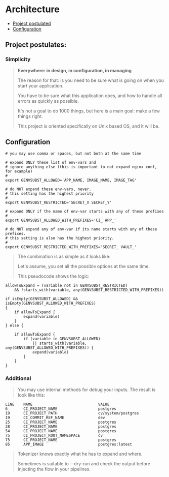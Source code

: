 # Architecture

- [Project postulated](#project-postulates)
- [Configuration](#configuration)

## Project postulates:

### Simplicity

> **Everywhere: in design, in configuration, in managing**
>
> The reason for that: is you need to be sure what is going on when you start your application.
>
> You have to be sure what this application does, and how to handle all errors as quickly as possible.
>
> It's not a goal to do 1000 things, but here is a main goal: make a few things right.
>
> This project is oriented specifically on Unix based OS, and it will be.

## Configuration

```
# you may use comma or spaces, but not both at the same time

# expand ONLY these list of env-vars and 
# ignore anything else (this is important to not expand nginx conf, for example)
#
export GENVSUBST_ALLOWED='APP_NAME, IMAGE_NAME, IMAGE_TAG'

# do NOT expand these env-vars, never. 
# this setting has the highest priority
#
export GENVSUBST_RESTRICTED='SECRET_X SECRET_Y'

# expand ONLY if the name of env-var starts with any of these prefixes
#
export GENVSUBST_ALLOWED_WITH_PREFIXES='CI_ APP_'

# do NOT expand any of env-var if its name starts with any of these prefixes. 
# this setting is also has the highest priority.
#
export GENVSUBST_RESTRICTED_WITH_PREFIXES='SECRET_ VAULT_'
```

> The combination is as simple as it looks like:
>
> Let's assume, you set all the possible options at the same time.
>
> This pseudocode shows the logic:

```
allowToExpand = (variable not in GENVSUBST_RESTRICTED) 
    && !starts_with(variable, any(GENVSUBST_RESTRICTED_WITH_PREFIXES))
        
if isEmpty(GENVSUBST_ALLOWED) && isEmpty(GENVSUBST_ALLOWED_WITH_PREFIXES) 
{
    if allowToExpand {
        expand(variable)
    }
} else {

    if allowToExpand {
        if (variable in GENVSUBST_ALLOWED) 
            || starts_with(variable, any(GENVSUBST_ALLOWED_WITH_PREFIXES)) {
            expand(variable)
        }
    }    
}
```

### Additional
> You may use internal methods for debug your inputs. The result is look like this:
```
LINE    NAME                             VALUE
6       CI_PROJECT_NAME                  postgres
19      CI_PROJECT_PATH                  cv/system/postgres
19      CI_COMMIT_REF_NAME               dev
25      CI_PROJECT_NAME                  postgres
38      CI_PROJECT_NAME                  postgres
54      CI_PROJECT_NAME                  postgres
75      CI_PROJECT_ROOT_NAMESPACE        cv
75      CI_PROJECT_NAME                  postgres
85      APP_IMAGE                        postgres:latest
```
> Tokenizer knows exactly what he has to expand and where.
> 
> Sometimes is suitable to --dry-run and check the output before injecting the flow in your pipelines.





































